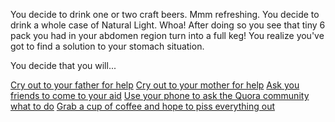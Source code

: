 You decide to drink one or two craft beers. Mmm refreshing.
You decide to drink a whole case of Natural Light. Whoa!
After doing so you see that tiny 6 pack you had in your abdomen region turn into a full keg!
You realize you've got to find a solution to your stomach situation.

You decide that you will...

[Cry out to your father for help](../cry-out-for-daddy/oh_daddy.md)
[Cry out to your mother for help](../cry-out-for-mommy/oh_mommy.md)
[Ask you friends to come to your aid](../invite-friends/friends.md)
[Use your phone to ask the Quora community what to do](../ask-on-quora/ask-on-quora.md)
[Grab a cup of coffee and hope to piss everything out](../coffee/coffee.md)
